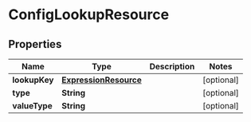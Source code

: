 
# ConfigLookupResource

## Properties
Name | Type | Description | Notes
------------ | ------------- | ------------- | -------------
**lookupKey** | [**ExpressionResource**](ExpressionResource.md) |  |  [optional]
**type** | **String** |  |  [optional]
**valueType** | **String** |  |  [optional]



